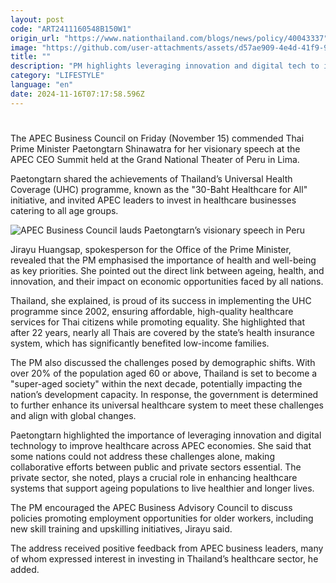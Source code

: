 ```yaml
---
layout: post
code: "ART2411160548B150W1"
origin_url: "https://www.nationthailand.com/blogs/news/policy/40043337"
image: "https://github.com/user-attachments/assets/d57ae909-4e4d-41f9-9891-22e1576c3538"
title: ""
description: "PM highlights leveraging innovation and digital tech to improve healthcare for ‘super-aged society"
category: "LIFESTYLE"
language: "en"
date: 2024-11-16T07:17:58.596Z
---
```


# 









The APEC Business Council on Friday (November 15) commended Thai Prime Minister Paetongtarn Shinawatra for her visionary speech at the APEC CEO Summit held at the Grand National Theater of Peru in Lima.

Paetongtarn shared the achievements of Thailand’s Universal Health Coverage (UHC) programme, known as the "30-Baht Healthcare for All" initiative, and invited APEC leaders to invest in healthcare businesses catering to all age groups.

  ![APEC Business Council lauds Paetongtarn’s visionary speech in Peru](https://github.com/user-attachments/assets/51587c03-3ddd-4ea0-926b-5d1b77234aa3)

Jirayu Huangsap, spokesperson for the Office of the Prime Minister, revealed that the PM emphasised the importance of health and well-being as key priorities. She pointed out the direct link between ageing, health, and innovation, and their impact on economic opportunities faced by all nations.

Thailand, she explained, is proud of its success in implementing the UHC programme since 2002, ensuring affordable, high-quality healthcare services for Thai citizens while promoting equality. She highlighted that after 22 years, nearly all Thais are covered by the state’s health insurance system, which has significantly benefited low-income families.

The PM also discussed the challenges posed by demographic shifts. With over 20% of the population aged 60 or above, Thailand is set to become a "super-aged society" within the next decade, potentially impacting the nation’s development capacity. In response, the government is determined to further enhance its universal healthcare system to meet these challenges and align with global changes.

Paetongtarn highlighted the importance of leveraging innovation and digital technology to improve healthcare across APEC economies. She said that some nations could not address these challenges alone, making collaborative efforts between public and private sectors essential. The private sector, she noted, plays a crucial role in enhancing healthcare systems that support ageing populations to live healthier and longer lives.

The PM encouraged the APEC Business Advisory Council to discuss policies promoting employment opportunities for older workers, including new skill training and upskilling initiatives, Jirayu said.

The address received positive feedback from APEC business leaders, many of whom expressed interest in investing in Thailand’s healthcare sector, he added.